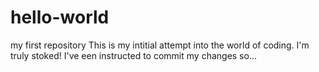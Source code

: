 # hello-world
my first repository
This is my intitial attempt into the world of coding. I'm truly stoked!
I've een instructed to commit my changes so...
